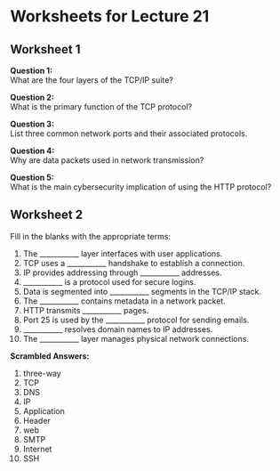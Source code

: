 # Worksheets for Lecture 21

## Worksheet 1

**Question 1:**  
What are the four layers of the TCP/IP suite?  

**Question 2:**  
What is the primary function of the TCP protocol?  

**Question 3:**  
List three common network ports and their associated protocols.  

**Question 4:**  
Why are data packets used in network transmission?  

**Question 5:**  
What is the main cybersecurity implication of using the HTTP protocol?  


## Worksheet 2

Fill in the blanks with the appropriate terms:

1. The ___________ layer interfaces with user applications.
2. TCP uses a ___________ handshake to establish a connection.
3. IP provides addressing through ___________ addresses.
4. ___________ is a protocol used for secure logins.
5. Data is segmented into ___________ segments in the TCP/IP stack.
6. The ___________ contains metadata in a network packet.
7. HTTP transmits ___________ pages.
8. Port 25 is used by the ___________ protocol for sending emails.
9. ___________ resolves domain names to IP addresses.
10. The ___________ layer manages physical network connections.

**Scrambled Answers:**

1. three-way
2. TCP
3. DNS
4. IP
5. Application
6. Header
7. web
8. SMTP
9. Internet
10. SSH


